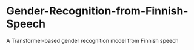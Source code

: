 # Gender-Recognition-from-Finnish-Speech
A Transformer-based gender recognition model from Finnish speech

